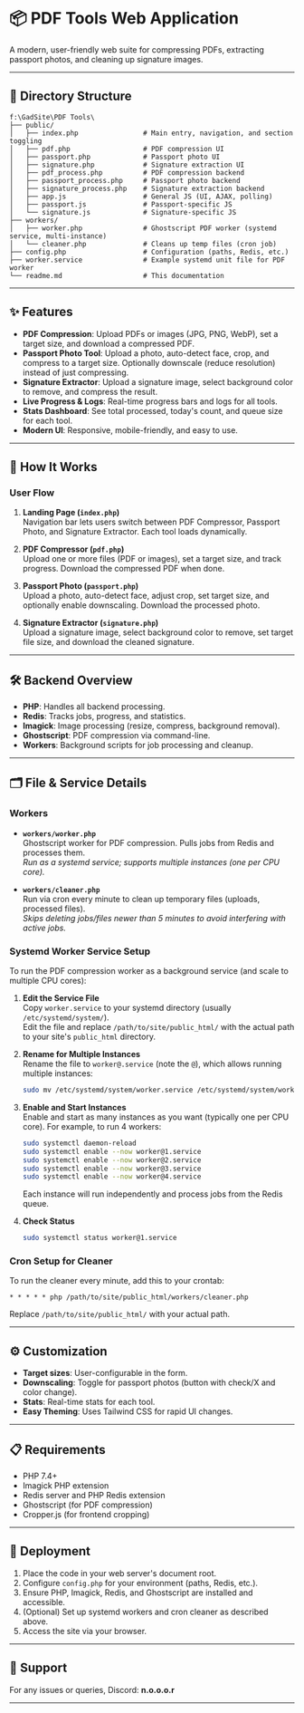 # 📦 PDF Tools Web Application

A modern, user-friendly web suite for compressing PDFs, extracting passport photos, and cleaning up signature images.

---

## 📂 Directory Structure

```text
f:\GadSite\PDF Tools\
├── public/
│   ├── index.php                # Main entry, navigation, and section toggling
│   ├── pdf.php                  # PDF compression UI
│   ├── passport.php             # Passport photo UI
│   ├── signature.php            # Signature extraction UI
│   ├── pdf_process.php          # PDF compression backend
│   ├── passport_process.php     # Passport photo backend
│   ├── signature_process.php    # Signature extraction backend
│   ├── app.js                   # General JS (UI, AJAX, polling)
│   ├── passport.js              # Passport-specific JS
│   └── signature.js             # Signature-specific JS
├── workers/
│   ├── worker.php               # Ghostscript PDF worker (systemd service, multi-instance)
│   └── cleaner.php              # Cleans up temp files (cron job)
├── config.php                   # Configuration (paths, Redis, etc.)
├── worker.service               # Example systemd unit file for PDF worker
└── readme.md                    # This documentation
```

---

## ✨ Features

- **PDF Compression**: Upload PDFs or images (JPG, PNG, WebP), set a target size, and download a compressed PDF.
- **Passport Photo Tool**: Upload a photo, auto-detect face, crop, and compress to a target size. Optionally downscale (reduce resolution) instead of just compressing.
- **Signature Extractor**: Upload a signature image, select background color to remove, and compress the result.
- **Live Progress & Logs**: Real-time progress bars and logs for all tools.
- **Stats Dashboard**: See total processed, today's count, and queue size for each tool.
- **Modern UI**: Responsive, mobile-friendly, and easy to use.

---

## 🚦 How It Works

### User Flow

1. **Landing Page (`index.php`)**  
   Navigation bar lets users switch between PDF Compressor, Passport Photo, and Signature Extractor. Each tool loads dynamically.

2. **PDF Compressor (`pdf.php`)**  
   Upload one or more files (PDF or images), set a target size, and track progress. Download the compressed PDF when done.

3. **Passport Photo (`passport.php`)**  
   Upload a photo, auto-detect face, adjust crop, set target size, and optionally enable downscaling. Download the processed photo.

4. **Signature Extractor (`signature.php`)**  
   Upload a signature image, select background color to remove, set target file size, and download the cleaned signature.

---

## 🛠️ Backend Overview

- **PHP**: Handles all backend processing.
- **Redis**: Tracks jobs, progress, and statistics.
- **Imagick**: Image processing (resize, compress, background removal).
- **Ghostscript**: PDF compression via command-line.
- **Workers**: Background scripts for job processing and cleanup.

---

## 🗂️ File & Service Details

### Workers

- **`workers/worker.php`**  
  Ghostscript worker for PDF compression. Pulls jobs from Redis and processes them.  
  _Run as a systemd service; supports multiple instances (one per CPU core)._

- **`workers/cleaner.php`**  
  Run via cron every minute to clean up temporary files (uploads, processed files).  
  _Skips deleting jobs/files newer than 5 minutes to avoid interfering with active jobs._

### Systemd Worker Service Setup

To run the PDF compression worker as a background service (and scale to multiple CPU cores):

1. **Edit the Service File**  
   Copy `worker.service` to your systemd directory (usually `/etc/systemd/system/`).  
   Edit the file and replace `/path/to/site/public_html/` with the actual path to your site's `public_html` directory.

2. **Rename for Multiple Instances**  
   Rename the file to `worker@.service` (note the `@`), which allows running multiple instances:
   ```sh
   sudo mv /etc/systemd/system/worker.service /etc/systemd/system/worker@.service
   ```

3. **Enable and Start Instances**  
   Enable and start as many instances as you want (typically one per CPU core). For example, to run 4 workers:
   ```sh
   sudo systemctl daemon-reload
   sudo systemctl enable --now worker@1.service
   sudo systemctl enable --now worker@2.service
   sudo systemctl enable --now worker@3.service
   sudo systemctl enable --now worker@4.service
   ```
   Each instance will run independently and process jobs from the Redis queue.

4. **Check Status**  
   ```sh
   sudo systemctl status worker@1.service
   ```

### Cron Setup for Cleaner

To run the cleaner every minute, add this to your crontab:
```cron
* * * * * php /path/to/site/public_html/workers/cleaner.php
```
Replace `/path/to/site/public_html/` with your actual path.

---

## ⚙️ Customization

- **Target sizes**: User-configurable in the form.
- **Downscaling**: Toggle for passport photos (button with check/X and color change).
- **Stats**: Real-time stats for each tool.
- **Easy Theming**: Uses Tailwind CSS for rapid UI changes.

---

## 📋 Requirements

- PHP 7.4+
- Imagick PHP extension
- Redis server and PHP Redis extension
- Ghostscript (for PDF compression)
- Cropper.js (for frontend cropping)

---

## 🚀 Deployment

1. Place the code in your web server's document root.
2. Configure `config.php` for your environment (paths, Redis, etc.).
3. Ensure PHP, Imagick, Redis, and Ghostscript are installed and accessible.
4. (Optional) Set up systemd workers and cron cleaner as described above.
5. Access the site via your browser.

---

## 🙋 Support

For any issues or queries, Discord: **n.o.o.o.r**

---
